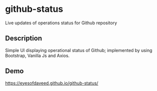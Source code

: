 # github-status
Live updates of operations status for Github repository

## Description
Simple UI displaying operational status of Github; implemented by using Bootstrap, Vanilla Js and Axios.

## Demo
https://eyesofdaveed.github.io/github-status/
